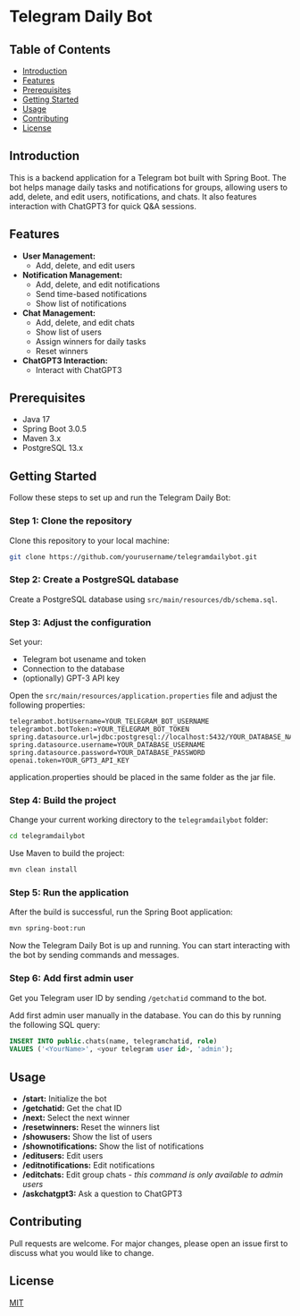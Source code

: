 # Telegram Daily Bot

## Table of Contents

- [Introduction](#introduction)
- [Features](#features)
- [Prerequisites](#prerequisites)
- [Getting Started](#getting-started)
- [Usage](#usage)
- [Contributing](#contributing)
- [License](#license)

## Introduction

This is a backend application for a Telegram bot built with Spring Boot. The bot helps manage daily tasks and notifications for groups, allowing users to add, delete, and edit users, notifications, and chats. It also features interaction with ChatGPT3 for quick Q&A sessions.

## Features

- **User Management:**
    - Add, delete, and edit users
- **Notification Management:**
    - Add, delete, and edit notifications
    - Send time-based notifications
    - Show list of notifications
- **Chat Management:**
    - Add, delete, and edit chats
    - Show list of users
    - Assign winners for daily tasks
    - Reset winners
- **ChatGPT3 Interaction:**
    - Interact with ChatGPT3

## Prerequisites

- Java 17
- Spring Boot 3.0.5
- Maven 3.x
- PostgreSQL 13.x

## Getting Started

Follow these steps to set up and run the Telegram Daily Bot:

### Step 1: Clone the repository

Clone this repository to your local machine:

```bash
git clone https://github.com/yourusername/telegramdailybot.git
```
### Step 2: Create a PostgreSQL database

Create a PostgreSQL database using `src/main/resources/db/schema.sql`.

### Step 3: Adjust the configuration
Set your:
- Telegram bot usename and token
- Connection to the database
- (optionally) GPT-3 API key

Open the `src/main/resources/application.properties` file and adjust the following properties:

```nano
telegrambot.botUsername=YOUR_TELEGRAM_BOT_USERNAME
telegrambot.botToken:=YOUR_TELEGRAM_BOT_TOKEN
spring.datasource.url=jdbc:postgresql://localhost:5432/YOUR_DATABASE_NAME
spring.datasource.username=YOUR_DATABASE_USERNAME
spring.datasource.password=YOUR_DATABASE_PASSWORD
openai.token=YOUR_GPT3_API_KEY
```
application.properties should be placed in the same folder as the jar file.

### Step 4: Build the project

Change your current working directory to the `telegramdailybot` folder:

```bash
cd telegramdailybot
```

Use Maven to build the project:

```bash
mvn clean install
```

### Step 5: Run the application

After the build is successful, run the Spring Boot application:

```bash
mvn spring-boot:run
```
Now the Telegram Daily Bot is up and running. You can start interacting with the bot by sending commands and messages.

### Step 6: Add first admin user

Get you Telegram user ID by sending `/getchatid` command to the bot.

Add first admin user manually in the database. You can do this by running the following SQL query:

```sql
INSERT INTO public.chats(name, telegramchatid, role)
VALUES ('<YourName>', <your telegram user id>, 'admin');
```

## Usage

- **/start:** Initialize the bot
- **/getchatid:** Get the chat ID
- **/next:** Select the next winner
- **/resetwinners:** Reset the winners list
- **/showusers:** Show the list of users
- **/shownotifications:** Show the list of notifications
- **/editusers:** Edit users
- **/editnotifications:** Edit notifications
- **/editchats:** Edit group chats - *this command is only available to admin users*
- **/askchatgpt3:** Ask a question to ChatGPT3

## Contributing

Pull requests are welcome. For major changes, please open an issue first to discuss what you would like to change.

## License

[MIT](https://opensource.org/licenses/MIT)
